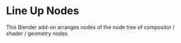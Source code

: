 # Line Up Nodes
This Blender add-on arranges nodes of the node tree of compositor /  shader / geometry nodes 
